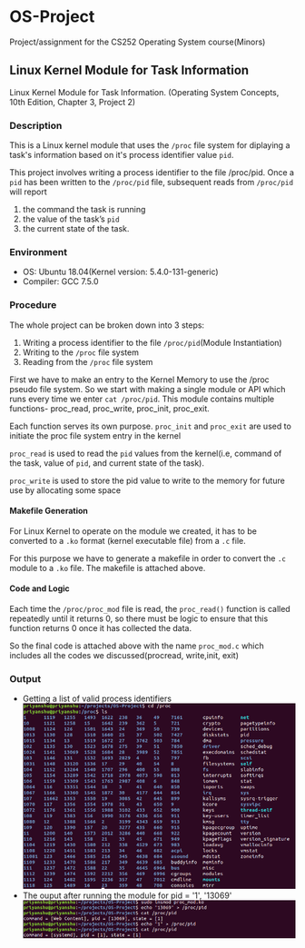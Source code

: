 # OS-Project
Project/assignment for the CS252 Operating System course(Minors)
## Linux Kernel Module for Task Information
Linux Kernel Module for Task Information. (Operating System Concepts, 10th Edition, Chapter 3, Project 2)

### Description
This is a Linux kernel module that uses the `/proc` file system for diplaying a task's information based on it's process identifier value `pid`.

This project involves writing a process identifier to the file /proc/pid. Once a `pid` has been written to the `/proc/pid` file, subsequent reads from `/proc/pid` will report

1. the command the task is running
2. the value of the task’s `pid` 
3. the current state of the task.

### Environment

- OS: Ubuntu 18.04(Kernel version: 5.4.0-131-generic)
- Compiler: GCC 7.5.0

### Procedure
The whole project can be broken down into 3 steps:

1. Writing a process identifier to the file `/proc/pid`(Module Instantiation)
2. Writing to the `/proc` file system
3. Reading from the `/proc` file system

First we have to make an entry to the Kernel Memory to use the /proc pseudo file system. So we start with making a single module or API which runs every time we enter 
`cat /proc/pid`.
This module contains multiple functions- proc_read, proc_write, proc_init, proc_exit.

Each function serves its own purpose. `proc_init` and `proc_exit` are used to initiate the proc file system entry in the kernel

`proc_read` is used to read the `pid` values from the kernel(i.e, command of the task, value of `pid`, and current state of the task).

`proc_write` is used to store the pid value to write to the memory for future use by allocating some space

#### Makefile Generation

For Linux Kernel to operate on the module we created, it has to be converted to a `.ko` format (kernel executable file) from a `.c` file.

For this purpose we have to generate a makefile in order to convert the `.c` module to a `.ko` file. The makefile is attached above.

#### Code and Logic

Each time the `/proc/proc_mod` file is read, the `proc_read()` function is called
repeatedly until it returns 0, so there must be logic to ensure that this function returns 0 once it has collected the data.

So the final code is attached above with the name `proc_mod.c` which includes all the codes we discussed(procread, write,init, exit)

### Output
- Getting a list of valid process identifiers
![Screenshot](Screenshots/pid.png)
- The ouput after running the module for pid = '1', '13069'
![Screenshot](Screenshots/output.png)
